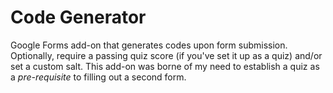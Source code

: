 # Code Generator
Google Forms add-on that generates codes upon form submission. Optionally, require a passing quiz score (if you've set it up as a quiz) and/or set a custom salt. This add-on was borne of my need to establish a quiz as a *pre-requisite* to filling out a second form.
